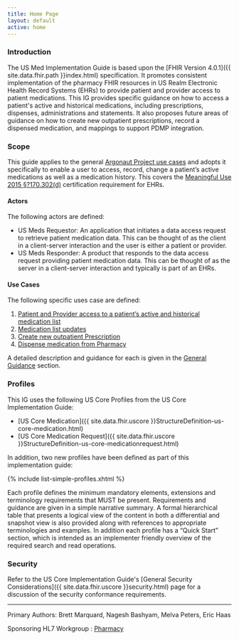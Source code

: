 ```yaml
---
title: Home Page
layout: default
active: home
---
```



<!-- source pages/\_include/{{page.md_filename}}.md  file -->

<!-- TOC  the css styling for this is \pages\assets\css\project.css under 'markdown-toc'

* Do not remove this line (it will not be displayed)
{:toc}

end TOC -->


### Introduction

The US Med Implementation Guide is based upon the [FHIR Version 4.0.1]({{ site.data.fhir.path }}index.html) specification. It promotes consistent implementation of the pharmacy FHIR resources in US Realm Electronic Health Record Systems (EHRs) to provide patient and provider access to patient medications. This IG provides specific guidance on how to access a patient's active and historical medications, including prescriptions, dispenses, administrations and statements.  It also proposes future areas of guidance on how to create new outpatient prescriptions, record a dispensed medication, and mappings to support PDMP integration.

### Scope

This guide applies to the general [Argonaut Project use cases](http://argonautwiki.hl7.org/images/e/ec/Argonaut_UseCasesV1-1.pdf) and adopts it specifically to enable a user to access, record, change a patient’s active medications as well as a medication history.  This covers the  [Meaningful Use 2015 §?170.302(d)](https://www.healthit.gov/sites/default/files/2015Ed_CCG_a7-Medication-list.pdf) certification requirement for EHRs.

#### Actors

The following actors are defined:

- US Meds Requestor: An application that initiates a data access request to retrieve patient medication data. This can be thought of as the client in a client-server interaction and the user is either a patient or provider.
- US Meds Responder: A product that responds to the data access request providing patient medication data. This can be thought of as the server in a client-server interaction and typically is part of an EHRs.

#### Use Cases

The following specific uses case are defined:

1. [Patient and Provider access to a patient’s active and historical medication list](guidance.html#uc-1)
1. [Medication list updates](guidance.html#uc-2)
1. [Create new outpatient Prescription](guidance.html#uc-3)
1. [Dispense medication from Pharmacy](guidance.html#uc-4)

A detailed description and guidance for each is given in the [General Guidance](guidance.html) section.

###  Profiles

This IG uses the following US Core Profiles from the US Core Implementation Guide:

- [US Core Medication]({{ site.data.fhir.uscore }}StructureDefinition-us-core-medication.html)
- [US Core Medication Request]({{ site.data.fhir.uscore }}StructureDefinition-us-core-medicationrequest.html)

In addition, two new profiles have been defined as part of this implementation guide:

{% include list-simple-profiles.xhtml %}


  Each profile defines the minimum mandatory elements, extensions and terminology requirements that MUST be present. Requirements and guidance are given in a simple narrative summary. A formal hierarchical table that presents a logical view of the content in both a differential and snapshot view is also provided along with references to appropriate terminologies and examples. In addition each profile has a “Quick Start” section, which is intended as an implementer friendly overview of the required search and read operations.

### Security

Refer to the US Core Implementation Guide's [General Security Considerations]({{ site.data.fhir.uscore }}security.html) page for a discussion of the security conformance requirements.

----

Primary Authors: Brett Marquard, Nagesh Bashyam, Melva Peters, Eric Haas

Sponsoring HL7 Workgroup : [Pharmacy](http://www.hl7.org/Special/committees/medication/index.cfm)
